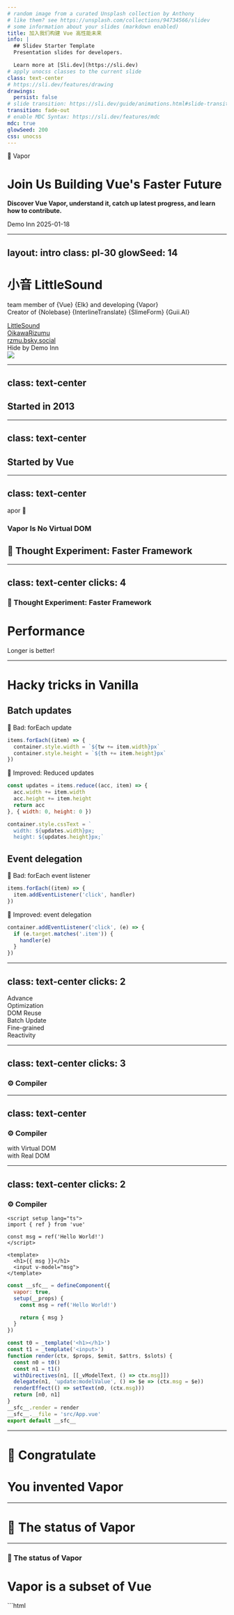 ```yaml
---
# random image from a curated Unsplash collection by Anthony
# like them? see https://unsplash.com/collections/94734566/slidev
# some information about your slides (markdown enabled)
title: 加入我们构建 Vue 高性能未来
info: |
  ## Slidev Starter Template
  Presentation slides for developers.

  Learn more at [Sli.dev](https://sli.dev)
# apply unocss classes to the current slide
class: text-center
# https://sli.dev/features/drawing
drawings:
  persist: false
# slide transition: https://sli.dev/guide/animations.html#slide-transitions
transition: fade-out
# enable MDC Syntax: https://sli.dev/features/mdc
mdc: true
glowSeed: 200
css: unocss
---
```


<div fixed mt--35>
<div font-900 class="!text-50 op10">
💨 Vapor
</div>
</div>

<h1 class="!text-12">Join Us Building Vue's Faster Future</h1>

**Discover Vue Vapor, understand it, catch up latest progress, and learn how to contribute.**

<span bg-black:10 rounded px1 op75>
Demo Inn 2025-01-18
</span>

<!--
Hello everyone. I’m so happy to be here today to share with you things about Vapor.

And again, I want to say thank you to Vue Nation, for giving me this opportunity while my English isn’t very good now.
-->

---
layout: intro
class: pl-30
glowSeed: 14
---

# 小音 LittleSound

<div class="[&>*]:important-leading-10 op80 blur-sm">

team member of {Vue} {Elk} and developing {Vapor}<br>
Creator of {Nolebase} {InterlineTranslate} {SlimeForm} {Guii.AI}<br>

</div>

<div my-10 w-min flex="~ gap-1" items-center justify-center blur-sm>
  <div i-ri-github-line op50 ma text-xl ml4/>
  <div><a href="https://github.com/LittleSound" target="_blank" class="border-none! font-300">LittleSound</a></div>
  <div i-ri-twitter-x-line op50 ma text-xl ml4/>
  <div><a href="https://x.com/OikawaRizumu" target="_blank" class="border-none! font-300">OikawaRizumu</a></div>
  <div i-ri-bluesky-line op50 ma text-xl ml4 />
  <div><a href="https://bsky.app/profile/rzmu.bsky.social" target="_blank" class="border-none! font-300">rzmu.bsky.social</a></div>
</div>

<div fixed top="1/2" text-15 font-900 op20>
Hide by Demo Inn
</div>

<img src="https://github.com/LittleSound.png" rounded-full w-40 abs-tr mt-16 mr-12/>

<div flex="~ gap2">

</div>

<!--

Let me introduce myself first.

My name is Rizumu, and my GitHub handle is LittleSound.

I'm an indie developer from China, and I’m really passionate about open source.

I’m part of the Vue Vapor team, for over the past year, I’ve been deeply involved in building this exciting new features for Vue.

And, besides working on Vue,
I’ve also created some fun projects like nolebase, Qrs, Guii AI, and Interline Translate. I'm also part of the Elk team.

Alright, so let's get started!
-->

---
class: text-center
---

<div fixed inset-0 flex="~ col items-center justify-center gap10">
  <div i-logos-vue text-50 />
  <h2>Started in 2013</h2>
</div>

<!--
You can see, 10 years ago, Vue.js came onto the scene and built an amazing community.

Vue is a front-end framework with 2 million weekly active users.
-->

---
class: text-center
---

<div fixed inset-0 flex="~ col items-center justify-center gap10">
  <div i-logos-vitejs text-50 />
  <h2>Started by Vue</h2>
</div>

<!--
From that, we also got Vite - a very popular front-end build tool.

Today, I want to tell you about the next upgrade in Vue - [click] it's called Vapor!!
-->

---
class: text-center
---

<div w-full h-full flex="~ col gap5 items-center justify-center">

<div font-900 class="!text-30">
<div i-logos-vue text-23 inline-block mr--3 />apor 💨
</div>

<v-click>

### Vapor Is No Virtual DOM

</v-click>

<v-click>

## 🧪 Thought Experiment: Faster Framework

</v-click>

</div>

<!--
If you are a big fan of Vapor, you might already know what I'm going to introduce:

[click] Vapor is Vue without the Virtual DOM, like Solid, right??

Yes. but instead of getting into this too much, let's think about this in another way.

[click] If you were Evan You, the creator of Vue, how would you make Vue even faster?
-->

---
class: text-center
clicks: 4
---

### 🧪 Thought Experiment: Faster Framework

<v-click>
  <div h20 />

  <h1 op80>Performance</h1>

  <div mt10 px10 flex flex-col gap2 relative>
    <div font-hand abs-tr top="-14" rotate-13 text-2xl>Longer is better!</div>
    <PerformanceProgress v-click="4" name="Vanilla JS" :progress="100" highlight icon="i-logos:javascript" />
    <PerformanceProgress v-click="3" name="Vue vDOM" :progress="80.6" icon="i-logos:vue" />
    <PerformanceProgress v-click="2" name="React" secondary="Jotai" :progress="68" icon="i-logos:react" />
  </div>
</v-click>

<!--
Well, [click] If you look at the current performance rankings of front-end frameworks:

First, you'll notice that, [click] React performance score is 68.

Now, what ideas would you think. how would you go about making Vue even faster? Continue using Virtual DOM | and then do more optimization? If you have seen some of Evan's talks, you might know that, [停顿] yes! Vue | has already
 | added a lot of | optimizations  | to the Virtual DOM.

[click] So now Vue is here, and it scored | eighty (80).

If you still want to get faster, what will you do? How will you solve this?

You may want to know who is the best one on the performance list? It solved this. but how did it?

[click] That one is Vanilla JS. It is the golden standard of this benchmark, which is 100 (a hundred) out of 100.

What is vanilla? It is the default flavor of the ice cream we eat.

So Vanilla is the native DOM operation code, yes. It directly operates on the DOM itself, without Virtual DOM.
-->

---

<h1 class="!text-lg">Hacky tricks in Vanilla</h1>

<div flex gap10>
<div flex-1 of-hidden>

<h2 v-click class="!text-2xl mb-5">Batch updates</h2>

<v-click>

🐌 Bad: forEach update

```javascript
items.forEach((item) => {
  container.style.width = `${tw += item.width}px`
  container.style.height = `${th += item.height}px`
})
```
</v-click>

<div h5 />

<v-click>

🥰 Improved: Reduced updates

```javascript
const updates = items.reduce((acc, item) => {
  acc.width += item.width
  acc.height += item.height
  return acc
}, { width: 0, height: 0 })

container.style.cssText = `
  width: ${updates.width}px;
  height: ${updates.height}px;`
```

</v-click>

</div>
<div flex-1 of-hidden>

<h2 v-click class="!text-2xl mb-5">Event delegation</h2>

<v-click>

🐌 Bad: forEach event listener

```javascript
items.forEach((item) => {
  item.addEventListener('click', handler)
})
```

</v-click>

<div h5 />

<v-click>

🥰 Improved: event delegation

```javascript
container.addEventListener('click', (e) => {
  if (e.target.matches('.item')) {
    handler(e)
  }
})
```

</v-click>

</div>
</div>

<!--
Why is it so fast? It's because it's highly flexible. If the person | who writes it masters enough optimization techniques, they can do a lot of "hacker tricks" based on this test to make the performance even better.

Let's take a look a example.

[click] For example, "reduced updates".

[click] First, let's look at a bad approach. The bad approach is this ...

you got an element. and if you want to change the width and height, and you have several values.

Then you might write it this way, changing one value at a time.

because it will re-render every time, this would be very slow.

[click] A better approach is that you can first merge all the updates and then apply them | all at once.

[click] Here's another example, "event delegation".

[click] for example. The bad approach is that I have a list with 10,000 rows. And each item has a delete operation. So I'll have 10,000 events attached. This will be very slow too.

[click] The better approach is that | we could have one listener over the parent, and then look for the element we want to handle. This way we have only one event listener, so it will be faster as well.

[click] There are many other optimization techniques

TODO: 增加更好的例子，可以查询相关的文章找一下
-->

---
class: text-center
clicks: 2
---

<div
  fixed inset-0 grid grid-cols-2 items-center justify-center font-900
  transition="~ 500 ease"
  :class="{
    '!text-8 op100': [0].includes($clicks),
    '!text-8 op10': [1].includes($clicks),
    '!text-10 op10': [2].includes($clicks),
  }"
>
  <div>
    Advance<br>
    Optimization
  </div>
  <div>
  DOM Reuse
  </div>
  <div>
  Batch Update
  </div>
  <div>
  Fine-grained<br>
  Reactivity
  </div>
</div>

<v-switch unmount>
  <template #1>
    <div
      fixed inset-0 flex="~ items-center justify-center"
      v-motion
      :initial="{ scale: 0, opacity: 0 }"
      :enter="{ scale: 1, opacity: 1 }"
      :leave="{ scale: 0, opacity: 0 }"
    >
      <div i-logos-vitejs text-50 />
    </div>
  </template>
  <template #2>
    <div fixed inset-0 flex items-center justify-center>
      <h1
        class="!text-15 font-900"
        v-motion
        :initial="{ scale: 0, opacity: 0 }"
        :enter="{ scale: 1, opacity: 1 }"
        :leave="{ scale: 0, opacity: 0 }"
      >
        ⚙️ Compiler
      </h1>
    </div>
  </template>
</v-switch>

<!--
There are many | other optimization techniques, such as | template reuse, reactive programming, and so on, which can also speed it up.

So we actually don't need Virtual DOM, right?

But sometimes using native DOM APIs directly is hard - you need to learn many tricks.

And you'll also need to think about how to work together with your team.

That's when we use frameworks.

But how do we solve this problem?

The answer is | right here, [click] the answer is | in Vite.

We haven't been directly writing DOM APIs for a long time, and we also don't write actual running JS directly, do we?

We actually all install Vite to help us.

[click] Because behind Vite, we know there's something called Compiler.
-->

---
class: text-center
clicks: 3
---

### ⚙️ Compiler

<div fixed inset-0 flex="~ items-center justify-center gap10" p10>
  <div v-click="1" i-logos-vue text-50 />
  <div v-click="2" flex="~ justify-center items-center">
    <div i-lucide-arrow-big-right class="text-20" />
  </div>
  <div v-click="3" i-logos-javascript text-50 />
</div>

<!--
It can take the source code, [click] like Vue SFC file, and [click] based on the rules | you set up, [click] compile it into runtime code.
-->

---
class: text-center
---

### ⚙️ Compiler

<div fixed inset-0 flex="~ items-center justify-center gap10" p10>
  <div i-logos-vue text-50 />
  <div flex="~ justify-center items-center">
    <div i-lucide-arrow-big-right class="text-20" />
  </div>
  <div>
    <div i-logos-javascript text-50 relative />
    <div text-6 mt2>
      <div absolute z-10 v-click v-click.hide>with Virtual DOM</div>
      <div absolute z-10 v-click>with Real DOM</div>
    </div>
  </div>
</div>

<!--
Actually, we have been using this way to compile [click] Virtual DOM runtime in Vue for a long time.

But like I said before, Virtual DOM runtime is too far from real DOM operations.

It is not easy to change, and in every re-render, extra work runs every time, whether you need them or not.

So we want to use Compiler, but take away Virtual DOM, and use Compiler to [click] build DOM operations right away.
-->

---
class: text-center
clicks: 2
---

### ⚙️ Compiler

<div fixed inset-0 flex="~ items-center justify-between gap10" p10 mt7>
  <div v-click="1" i-logos-vue text-100 op10 />
  <div v-click="2" i-logos-javascript text-100 op10 />
</div>

<div flex w-full justify-between op80 text-left mt7>

<div v-click="1" flex="~ col justify-center items-center">

```vue
<script setup lang="ts">
import { ref } from 'vue'

const msg = ref('Hello World!')
</script>

<template>
  <h1>{{ msg }}</h1>
  <input v-model="msg">
</template>
```

</div>

<div flex="~ justify-center items-center">
<div v-click="2" i-lucide-arrow-big-right class="text-20" />
</div>

<div  v-click="2" flex="~ col">

```javascript
const __sfc__ = defineComponent({
  vapor: true,
  setup(__props) {
    const msg = ref('Hello World!')

    return { msg }
  }
})

const t0 = _template('<h1></h1>')
const t1 = _template('<input>')
function render(ctx, $props, $emit, $attrs, $slots) {
  const n0 = t0()
  const n1 = t1()
  withDirectives(n1, [[_vModelText, () => ctx.msg]])
  delegate(n1, 'update:modelValue', () => $e => (ctx.msg = $e))
  renderEffect(() => setText(n0, (ctx.msg)))
  return [n0, n1]
}
__sfc__.render = render
__sfc__.__file = 'src/App.vue'
export default __sfc__
```
</div>

</div>

<!--
So, back to Vapor. if we make a smart enough compiler.

[click]  It can take a Vue SFC file, [click] and compile it into native DOM operations.

And it knows how to use these "hacker tricks" to optimize performance.

So our framework can achieve performance close to Vanilla in benchmark tests.

This is the foundation of Vapor's all.
-->

---

<div size-full text="!20" font-500 flex="~ col items-center justify-center">
  <h1
    text="!1em" absolute
    transition="~ duration-500 ease-in-out"
    :class="{
      'translate-y--20 scale-35 op80': $clicks > 0,
    }"
  >🎉 Congratulate</h1>
  <v-click>
    <h1 text="!1em" absolute>You invented Vapor</h1>
  </v-click>
</div>

<!--
So... Congratulations, [click] You invented Vapor.
-->

---

<div size-full flex="~ col items-center justify-center" font-500>
  <h1
    class="!text-15"
  >🍳 The status of Vapor</h1>
</div>

<!--
Let's look at what this way makes for Vue Vapor.
-->

---

<h3 fixed top-10 left-10 op75>
🍳 The status of Vapor
</h3>

<div size-full text="!15" font-500 flex="~ col items-center justify-center">
  <v-click>
    <h1
      text="!1em" absolute
      transition="~ duration-500 ease-in-out"
      :class="{
        'translate-y--20 scale-40': $clicks > 1,
      }"
    >
      Vapor is a subset of Vue
    </h1>
  </v-click>
  <v-click>
    <div scale-300>
```html
<script setup vapor />
```
    </div>
  </v-click>
</div>

<!--
First of all,

[click] Vapor is a subset of Vue.

So... you just need to [click]  switch the vapor flag on.

you can get fast speed without learning a new framework or hard tricks to use it.
-->

---
class: text-center
clicks: 2
---

<h1>Performance of Vapor</h1>

<div mt10 px10 flex flex-col gap2 relative>
  <TransitionGroup tag="div" name="list" class="relative flex flex-col gap2">
    <div v-click="2" font-hand abs-tr top="-14" rotate-13 text-2xl>Longer is better!</div>
    <PerformanceProgress v-click name="Vanilla JS" :progress="100" icon="i-logos:javascript" />
    <div v-if="$clicks > 1">
      <PerformanceProgress name="Vue Vapor" :progress="90" icon="i-logos:vue" highlight />
    </div>
    <PerformanceProgress v-click="1" name="Vue vDOM" :progress="80.6" icon="i-logos:vue" />
    <PerformanceProgress  v-click="1" name="React" secondary="Jotai" :progress="68" icon="i-logos:react" />
  </TransitionGroup>

  <p mt10="!" text-xs op60 v-click="2">
  * <a href="https://x.com/sanxiaozhizi/status/1842807976157155432/photo/1" target="_blank">The results</a> are based on <a href="https://github.com/krausest/js-framework-benchmark" target="_blank">js-framework-benchmark</a>, and tested on a MacBook Pro M1 Max.
  </p>

</div>

<!--
So how fast is Vapor?

[click] If we say VanillaJS performance score is 💯 one hundred,

[click] then Vapor's score now is ninety (90).

that's faster than the Virtual DOM
-->

---

<h1>Architecture</h1>

<Architecture />

<!--
And thanks to Vapor Compiler's IR architecture. [click] Besides `template` syntax, [click] we also can compile from JSX to Vapor runtime.

Big thanks to Gao Fei (zhiyuanzmj) for adding the JSX feature!
-->

---
class: text-center
---

<h1>Bundle size</h1>

<div v-click mt30>
  <template v-if="$clicks === 1">
    <AnimateNumber v-slot="{ number, target }" :value="53.3" :duration="500">
      <div
        text-7xl font-mono font-bold
        text-transparent bg-clip-text bg-gradient-to-tl from-green-400 via-teal-400 to-blue-500
        :style="{ transform: `scale(${1 + (number / target / 4)})` }"
      >
          {{ number.toFixed(1).padStart(4, '0') }}%
      </div>
    </AnimateNumber>
    <div op80 mt-7 text-2xl flex gap1 items-center justify-center>
      <div scale-120 i-ri:arrow-down-double-line animate-pulse animate-duration-1000  />
      Reduced compared to vDOM mode
    </div>
    <div mt30 text-sm op60>* Comparison of Vapor and vDOM runtime only</div>
  </template>
</div>

<!--
and because there is no Virtual DOM, Vapor's runtime size is smaller.

Right now, compared to Virtual DOM mode, [click] the runtime size is fifty-three percent smaller. (53.3%)
-->

---

### Recap

- Vapor is a subset of Vue, they can work together
- Vapor will keep improving performance and bundle size
- Vapor will have better JSX support
- Uses IR architecture
- Supports DevTools (thanks to contributors)
- Fine-grained rendering based on reactivity

<!--
We covered a lot just now.

so Vapor is Vue's new upgrade.

It's a subset of Vue, and they can work together.

Vapor makes things faster and bundle size smaller.

It will have better JSX support. and Vapor has many more plans for the future.

TODO: 可以参考 Apple 的那个发布会的那个总结图片，就是一个 bento 样式的页面，而且我们可以用总结来写一些来不及讲的细节问题
-->

---

<div
  style="background-image: url(https://contrib.rocks/image?repo=vuejs/vue-vapor)"
  fixed inset-0 z0 :class="{ 'op35': $clicks > 0 }"
  transition="~ duration-500 ease-in-out"
/>

<div z10 fixed inset-0 flex="~ col justify-center items-center">
  <v-click>
    <h1
      absolute text="!20" font-800
      transition="~ duration-500 ease-in-out"
      :class="{
        'translate-y--30 scale-35 op80': $clicks > 1,
      }"
    >
      Contributors
    </h1>
  </v-click>
</div>

<!--
All these features wouldn't be possible without [click] every contributor in the Vue community.

I want to thanks for their work.
-->

---

<div fixed inset-0 flex="~ col items-center justify-center">
  <h1
    absolute
    :class="{
      'scale-200 left-1/2 top-1/2 translate-x--1/2 translate-y--1/2': $clicks === 0,
      'scale-100 left-10 top-10 op80': $clicks > 0,
    }"
    transition="all duration-400 ease-in-out"
  >
    My Way to Open Source
  </h1>
</div>

<div size-full flex="~ items-center justify-center">
  <div flex="~ justify-center gap10">
    <v-click>
      <div
        v-motion :initial="{ y: 80, op: 0 }" :enter="{ y: 0, op: 1, transition: { delay: 250 } }"
        flex="~ 1 col" rounded-xl bg-gray:50 text-center bg="green/20" border="~ green"
      >
        <!-- icon -->
        <div class="text-20">❤️‍🔥</div>
        <div flex-1 bg="green/10" p3 rounded-xl>
          Interest is the best teacher
        </div>
      </div>
    </v-click>
    <v-click>
      <div
        v-motion :initial="{ y: 80 }" :enter="{ y: 0 }"
        flex="~ 1 col" rounded-xl bg-gray:50 text-center bg="green/20" border="~ green"
      >
        <!-- icon -->
        <div class="text-20">⏳</div>
        <div flex-1 bg="green/10" p3 rounded-xl>
          Bigger projects requires more work and time
        </div>
      </div>
    </v-click>
    <v-click>
      <div
        v-motion :initial="{ y: 80 }" :enter="{ y: 0 }"
        flex="~ 1 col" rounded-xl bg-gray:50 text-center bg="green/20" border="~ green"
      >
        <!-- icon -->
        <div class="text-20">🍀</div>
        <div flex-1 bg="green/10" p3 rounded-xl>
          New projects are full of chances
        </div>
      </div>
    </v-click>
  </div>
</div>

<!--
I remember when I first contributed with Vapor. One day I saw Kevin on Twitter saying: "Who wants to help write Vue Vapor? If you come find me, I can teach you how to do it."

At that time. I didn't know what Vapor was, but I was really into Vue.

So... I bought a train ticket for the next day.

After I came back, I looked at Vapor's code all night.

but couldn't understand it. I cried, feeling like I couldn't get it at all.

But the next day | I looked many more times, and finally understood.

Now, I've written lots of code for Vapor.

So... when first joining open source, stepping out of what felt safe, [click] interest is really the best teacher and gives you lots of energy.

Later I also sent PRs to Vue Core.

That PR took about a year to be accepted. The same kind of PR in Vue Vapor would take just a day or two.

The people who keep the project running need to check each PR very carefully to avoid breaking things, and these big projects often have many PRs waiting, with only 2-3 main people checking them.

[click] So it makes sense why we wait so long ｜ when contribute these projects.

Instead, contribute new projects like Vapor that you like and that are growing fast is a better choice.

[click] They accept PRs faster, often change their code, and have more chances to contribute.

For example, things that aren't done yet or problems that need fixing - many of these are easy to find and fix.
-->

---
class: text-center
---

<h1 fixed top-10 left-10 op80>My way to Open Source</h1>

<div size-full flex="~ col items-center justify-center gap10">
  <h1 class="!text-15">Where to start contribute?</h1>
</div>

<!--
Really, even then...

even after I read Vue Vapor's code all night, when I went to find Kevin, I had no idea what I could do, and Kevin had to think for a long time too. Back then, I knew almost nothing about Vapor.
-->

---

<h3 fixed top-10 left-10>Where to start contribute?</h3>

<div size-full flex="~ col justify-center gap10">
  <div flex="~ gap10">
    <v-click>
      <div
        v-motion :initial="{ y: 80 }" :enter="{ y: 0 }"
        flex="~ 1 col" rounded-xl text-center bg="green/20" border="~ green"
      >
        <!-- icon -->
        <div class="text-20">🧪</div>
        <div flex-1 bg="green/10" p3 rounded-xl>
          test
        </div>
      </div>
    </v-click>
    <v-click>
      <div
        v-motion :initial="{ y: 80 }" :enter="{ y: 0 }"
        flex="~ 1 col" rounded-xl text-center bg="green/20" border="~ green"
      >
        <!-- icon -->
        <div class="text-20">🐞</div>
        <div flex-1 bg="green/10" p3 rounded-xl>
          fix
        </div>
      </div>
    </v-click>
    <v-click>
      <div
        v-motion :initial="{ y: 80 }" :enter="{ y: 0 }"
        flex="~ 1 col" rounded-xl text-center bg="green/20" border="~ green"
      >
        <!-- icon -->
        <div class="text-20">🚀</div>
        <div flex-1 bg="green/10" p3 rounded-xl>
          feat
        </div>
      </div>
    </v-click>
    <v-click>
      <div
        v-motion :initial="{ y: 80 }" :enter="{ y: 0 }"
        flex="~ 1 col" rounded-xl text-center bg="green/20" border="~ green"
      >
        <!-- icon -->
        <div class="text-20">🧠</div>
        <div flex-1 bg="green/10" p3 rounded-xl>
          idea
        </div>
      </div>
    </v-click>
  </div>
  <v-click>
    <div
      v-motion :initial="{ y: 80 }" :enter="{ y: 0 }"
      of-hidden col-span-2 bg-pink:20 rounded-xl px10 py5 border="~ pink" flex items-center
    >
      <h1 class="!m0 !p0">💞 Your time and your comfortable way</h1>
    </div>
  </v-click>
</div>

<!--
That day Kevin told me a lot, but it was hard to understand all the complex stuff in such a short time. The single thing I remember is: [click] I could help write unit tests.

because if I couldn't fix the broken tests. I could mark the tests as TODO or fail in the PR. This way, others in the community would know there was a todo test here.

While reading old unit tests and trying to write new ones, I learned how the project worked at a deeper level.

Then, the next day after I went back. I found a broken test that was very simple, and I thought I knew how to fix it. I decided to submit a fix PR [click].

This is the good thing about writing unit tests. You quickly find some test cases that you think you know how to fix.

Don't worry about making mistakes. This was our next step: fix somethings.

If you keep doing it, you'll get better at this process.

And by this time, other project contributors will know who you are. If they want to add a simple new feature, you can confidently say:

[click] "I want to try building this." Again: "Don't worry about mistakes or failing." At this point, you're starting to help build a new feature.

As you understand the project better and become known by other developers for your help, you'll do more than just write code.

[click] You'll also share your ideas, and other active helpers will build them. By this time, you've become an important part of this project.

Doing all these things takes a lot of time, and even more as you get deeper into the community.

[click] Based on how much time you have and what feels comfortable to you, you can stop anywhere along this path and enjoy that level of open source work.
-->

---

<div
  style="background-image: url(https://contrib.rocks/image?repo=vuejs/vue-vapor)"
  fixed inset-0 z0 :class="{ 'op35': true }"
  transition="~ duration-500 ease-in-out"
/>

<div z10 fixed inset-0 flex="~ col justify-center items-center">
  <h1
    absolute text="!20" font-800
    transition="~ duration-500 ease-in-out"
    :class="{
      'translate-y--20 scale-35 op80': $clicks > 0,
    }"
  >
    Contributors
  </h1>

  <v-click>
    <h1 class="font-800 !text-20">Join Us</h1>
      <div fixed bottom-10 flex items-center justify-center gap1 op80 text-xl>
        Recommended Reading:
        <div i-ri:github-fill />
        <a href="https://github.com/ubugeeei/reading-vuejs-core-vapor" target="_blank"><span op50>github.com/</span>ubugeeei/reading-vuejs-core-vapor</a>
      </div>
  </v-click>
</div>

<!--
That's my Vapor open source story.

[click] I hope to see your story here too.

【适当停顿】

-->

---

# Recap

<v-clicks>

- We "invented" Vapor together.
- What is Vapor?
  - For better performance, Vapor builds native DOM operations based on the compiler. No Virtual DOM.
  - Vapor is a subset of Vue. They can work together.
  - Uses IR architecture, supports compiling JSX to Vapor runtime.
  - ...
- How to contribute?
  - Choose a project you're interested in.
  - Start with writing unit tests. Fix issues, propose new ideas, enjoy the open source journey.

</v-clicks>

<!--
So... today, [click] we invented Vapor together. [click] Then we talked about its performance, its architecture, its roadmap, [click] and thanked the contributors, and got my open source story.

That's all for this talk. [click] I practiced this session many times...

TODO: 随点击顺序出现
TODO: 更好的总结配图
-->

---

# References

- Vue Vapor
  - [Vue Vapor](https://github.com/vuejs/vue-vapor)
  - [Slides: Vue Vapor: Reinvention](https://github.com/sxzz/talks/tree/main/2024-10-vue-fes-japan)
  - [Slides: Yak Shaving](https://talks.antfu.me/2024/vue-fes-japan/)
  - [Thinking Granular: How is SolidJS so Performant?](https://dev.to/ryansolid/thinking-granular-how-is-solidjs-so-performant-4g37)

- English and Talks
  - [iPhone 1 launch event speech](https://www.google.com/search?q=iPhone+1+launch+event+speech&sourceid=chrome&ie=UTF-8)
  - [English Learning: the Refold Roadmap](https://refold.la/roadmap/)

<div h-10 />

**Thank you, [Kevin Deng](https://github.com/sxzz) and [Anthony Fu](https://github.com/antfu).**

<!--
I practiced this session many times.

So... I hope you liked it, and I hope you found something from it.
-->

---
layout: center
class: 'text-center pb-5'
---

# Thanks！

<div op75>

**Slides can be found at [github.com/LittleSound/talks](https://github.com/LittleSound/talks)**

Slides build with [Slidev](https://sli.dev)

</div>

<!--
and Thank you for joining us.
-->
